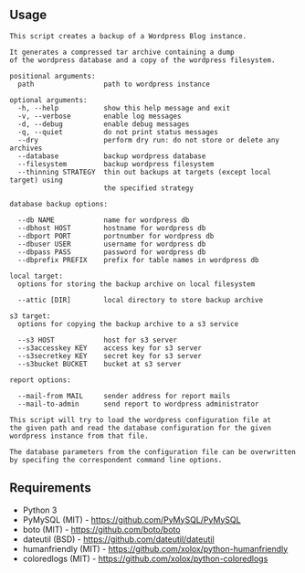 Usage
-----

```Text
This script creates a backup of a Wordpress Blog instance.

It generates a compressed tar archive containing a dump
of the wordpress database and a copy of the wordpress filesystem.

positional arguments:
  path                 path to wordpress instance

optional arguments:
  -h, --help           show this help message and exit
  -v, --verbose        enable log messages
  -d, --debug          enable debug messages
  -q, --quiet          do not print status messages
  --dry                perform dry run: do not store or delete any archives
  --database           backup wordpress database
  --filesystem         backup wordpress filesystem
  --thinning STRATEGY  thin out backups at targets (except local target) using
                       the specified strategy

database backup options:

  --db NAME            name for wordpress db
  --dbhost HOST        hostname for wordpress db
  --dbport PORT        portnumber for wordpress db
  --dbuser USER        username for wordpress db
  --dbpass PASS        password for wordpress db
  --dbprefix PREFIX    prefix for table names in wordpress db

local target:
  options for storing the backup archive on local filesystem

  --attic [DIR]        local directory to store backup archive

s3 target:
  options for copying the backup archive to a s3 service

  --s3 HOST            host for s3 server
  --s3accesskey KEY    access key for s3 server
  --s3secretkey KEY    secret key for s3 server
  --s3bucket BUCKET    bucket at s3 server

report options:

  --mail-from MAIL     sender address for report mails
  --mail-to-admin      send report to wordpress administrator

This script will try to load the wordpress configuration file at
the given path and read the database configuration for the given
wordpress instance from that file.

The database parameters from the configuration file can be overwritten
by specifing the correspondent command line options.
```

Requirements
------------

  * Python 3
  * PyMySQL (MIT) - https://github.com/PyMySQL/PyMySQL
  * boto (MIT) - https://github.com/boto/boto
  * dateutil (BSD) - https://github.com/dateutil/dateutil
  * humanfriendly (MIT) - https://github.com/xolox/python-humanfriendly
  * coloredlogs (MIT) - https://github.com/xolox/python-coloredlogs
